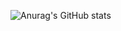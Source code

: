 ![Anurag's GitHub stats](https://github-readme-stats.vercel.app/api?username=Huni0819&show_icons=true&theme=radical)
